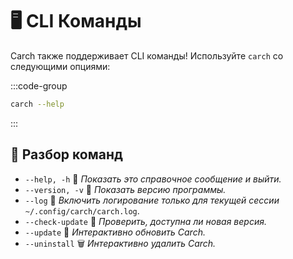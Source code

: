 # 🖥️ CLI Команды  

Carch также поддерживает CLI команды! Используйте `carch` со следующими опциями:  

:::code-group

```sh [⚙️ CLI]
carch --help
```

:::

## 🔧 Разбор команд

- `--help, -h` 📖 *Показать это справочное сообщение и выйти.*
- `--version, -v` 🔢 *Показать версию программы.*
- `--log` 📝 *Включить логирование только для текущей сессии* `~/.config/carch/carch.log`.
- `--check-update` 📡 *Проверить, доступна ли новая версия.*
- `--update` 🔄 *Интерактивно обновить Carch.*
- `--uninstall` 🗑️ *Интерактивно удалить Carch.*
